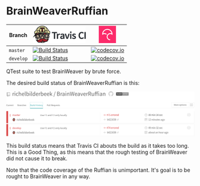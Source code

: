 # BrainWeaverRuffian

Branch|[![Travis CI logo](pics/TravisCI.png)](https://travis-ci.org)|[![Codecov logo](pics/Codecov.png)](https://www.codecov.io)
---|---|---
`master`|[![Build Status](https://travis-ci.org/richelbilderbeek/BrainWeaverRuffian.svg?branch=master)](https://travis-ci.org/richelbilderbeek/BrainWeaverRuffian) | [![codecov.io](https://codecov.io/github/richelbilderbeek/BrainWeaverRuffian/coverage.svg?branch=master)](https://codecov.io/github/richelbilderbeek/BrainWeaverRuffian?branch=master)
`develop`|[![Build Status](https://travis-ci.org/richelbilderbeek/BrainWeaverRuffian.svg?branch=develop)](https://travis-ci.org/richelbilderbeek/BrainWeaverRuffian) | [![codecov.io](https://codecov.io/github/richelbilderbeek/BrainWeaverRuffian/coverage.svg?branch=develop)](https://codecov.io/github/richelbilderbeek/BrainWeaverRuffian?branch=develop)

QTest suite to test BrainWeaver by brute force.

The desired build status of BrainWeaverRuffian is this:

![Desired build status](pics/desired.png) 

This build status means that Travis CI abouts the build as it takes too long.
This is a Good Thing, as this means that the rough testing of BrainWeaver
did not cause it to break.

Note that the code coverage of the Ruffian is unimportant. It's goal is to be rought to BrainWeaver in any way.
